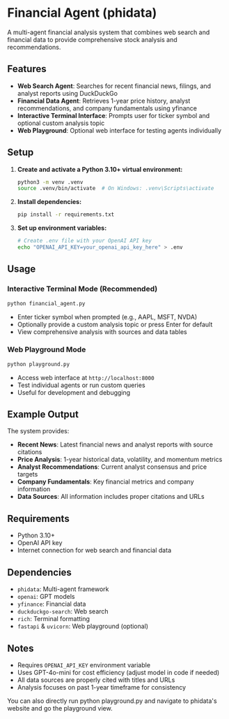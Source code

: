 # Financial Agent (phidata)

A multi-agent financial analysis system that combines web search and financial data to provide comprehensive stock analysis and recommendations.

## Features

- **Web Search Agent**: Searches for recent financial news, filings, and analyst reports using DuckDuckGo
- **Financial Data Agent**: Retrieves 1-year price history, analyst recommendations, and company fundamentals using yfinance
- **Interactive Terminal Interface**: Prompts user for ticker symbol and optional custom analysis topic
- **Web Playground**: Optional web interface for testing agents individually

## Setup

1. **Create and activate a Python 3.10+ virtual environment:**
   ```bash
   python3 -m venv .venv
   source .venv/bin/activate  # On Windows: .venv\Scripts\activate
   ```

2. **Install dependencies:**
   ```bash
   pip install -r requirements.txt
   ```

3. **Set up environment variables:**
   ```bash
   # Create .env file with your OpenAI API key
   echo "OPENAI_API_KEY=your_openai_api_key_here" > .env
   ```

## Usage

### Interactive Terminal Mode (Recommended)
```bash
python financial_agent.py
```
- Enter ticker symbol when prompted (e.g., AAPL, MSFT, NVDA)
- Optionally provide a custom analysis topic or press Enter for default
- View comprehensive analysis with sources and data tables

### Web Playground Mode
```bash
python playground.py
```
- Access web interface at `http://localhost:8000`
- Test individual agents or run custom queries
- Useful for development and debugging

## Example Output

The system provides:
- **Recent News**: Latest financial news and analyst reports with source citations
- **Price Analysis**: 1-year historical data, volatility, and momentum metrics
- **Analyst Recommendations**: Current analyst consensus and price targets
- **Company Fundamentals**: Key financial metrics and company information
- **Data Sources**: All information includes proper citations and URLs

## Requirements

- Python 3.10+
- OpenAI API key
- Internet connection for web search and financial data

## Dependencies

- `phidata`: Multi-agent framework
- `openai`: GPT models
- `yfinance`: Financial data
- `duckduckgo-search`: Web search
- `rich`: Terminal formatting
- `fastapi` & `uvicorn`: Web playground (optional)

## Notes

- Requires `OPENAI_API_KEY` environment variable
- Uses GPT-4o-mini for cost efficiency (adjust model in code if needed)
- All data sources are properly cited with titles and URLs
- Analysis focuses on past 1-year timeframe for consistency


You can also directly run python playground.py and navigate to phidata's website and go the playground view.

